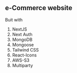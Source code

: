 ## e-Commerce website

Buit with

1. NextJS
2. Next Auth
3. MongoDB
4. Mongoose
5. Tailwind CSS
6. React-Icons
7. AWS-S3
8. Multiparty
